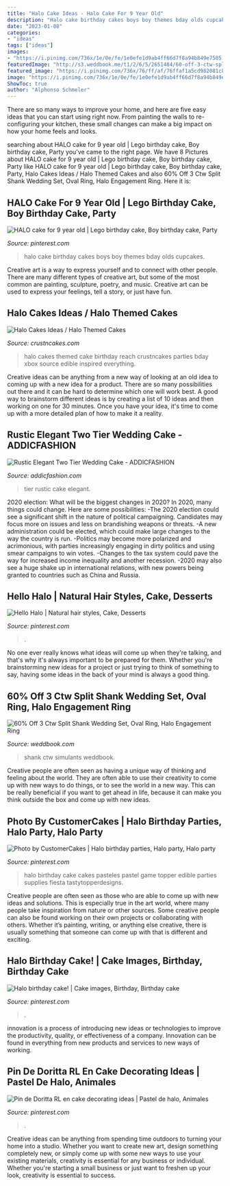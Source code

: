 ```yaml
---
title: "Halo Cake Ideas - Halo Cake For 9 Year Old"
description: "Halo cake birthday cakes boys boy themes bday olds cupcakes"
date: "2023-01-08"
categories:
- "ideas"
tags: ["ideas"]
images:
- "https://i.pinimg.com/736x/1e/0e/fe/1e0efe1d9ab4ff66d7f8a94b849e7505.jpg"
featuredImage: "http://s3.weddbook.me/t1/2/6/5/2651484/60-off-3-ctw-split-shank-wedding-set-oval-ring-halo-engagement-ring-man-made-diamond-simulants-contour-wedding-band-sterling-silver.jpg"
featured_image: "https://i.pinimg.com/736x/76/ff/af/76ffaf1a5cd982081c8726c99db33fb7--halo-birthday-party-cake-th-birthday.jpg"
image: "https://i.pinimg.com/736x/1e/0e/fe/1e0efe1d9ab4ff66d7f8a94b849e7505.jpg"
ShowToc: true
author: "Alphonso Schmeler"
---
```



There are so many ways to improve your home, and here are five easy ideas that you can start using right now. From painting the walls to re-configuring your kitchen, these small changes can make a big impact on how your home feels and looks.

	

		
searching about HALO cake for 9 year old | Lego birthday cake, Boy birthday cake, Party you've came to the right page. We have 8 Pictures about HALO cake for 9 year old | Lego birthday cake, Boy birthday cake, Party like HALO cake for 9 year old | Lego birthday cake, Boy birthday cake, Party, Halo Cakes Ideas / Halo Themed Cakes and also 60% Off 3 Ctw Split Shank Wedding Set, Oval Ring, Halo Engagement Ring. Here it is:
		
    
## HALO Cake For 9 Year Old | Lego Birthday Cake, Boy Birthday Cake, Party

<img loading=lazy src="https://i.pinimg.com/736x/fc/14/40/fc14401d28efaaa6a43340cc84c240b3--halo-cake-halo-party.jpg" onerror="this.onerror=null;this.src='https://tse1.mm.bing.net/th?id=OIP.INdIsHzdbCFQ8yqt7kqxfgHaIe&amp;pid=15.1';" alt="HALO cake for 9 year old | Lego birthday cake, Boy birthday cake, Party">

_Source: pinterest.com_

>halo cake birthday cakes boys boy themes bday olds cupcakes. 

	

Creative art is a way to express yourself and to connect with other people. There are many different types of creative art, but some of the most common are painting, sculpture, poetry, and music. Creative art can be used to express your feelings, tell a story, or just have fun.

    
## Halo Cakes Ideas / Halo Themed Cakes

<img loading=lazy src="http://www.crustncakes.com/blog/wp-content/uploads/2015/10/e8978119ca66e91635095da7aee4a236.jpg" onerror="this.onerror=null;this.src='https://tse3.mm.bing.net/th?id=OIP.vRp5n-jV6lJqV9NX3kTDVwHaJ4&amp;pid=15.1';" alt="Halo Cakes Ideas / Halo Themed Cakes">

_Source: crustncakes.com_

>halo cakes themed cake birthday reach crustncakes parties bday xbox source edible inspired everything. 

	

Creative ideas can be anything from a new way of looking at an old idea to coming up with a new idea for a product. There are so many possibilities out there and it can be hard to determine which one will work best. A good way to brainstorm different ideas is by creating a list of 10 ideas and then working on one for 30 minutes. Once you have your idea, it's time to come up with a more detailed plan of how to make it a reality.

    
## Rustic Elegant Two Tier Wedding Cake - ADDICFASHION

<img loading=lazy src="https://i.pinimg.com/originals/d8/c4/9a/d8c49ae7dffa2e4650a8d23742ef4298.jpg" onerror="this.onerror=null;this.src='https://tse3.mm.bing.net/th?id=OIP.7fpVNetQJaSuUIjPYy00BwHaLH&amp;pid=15.1';" alt="Rustic Elegant Two Tier Wedding Cake - ADDICFASHION">

_Source: addicfashion.com_

>tier rustic cake elegant. 

	

2020 election: What will be the biggest changes in 2020?
In 2020, many things could change. Here are some possibilities:
-The 2020 election could see a significant shift in the nature of political campaigning. Candidates may focus more on issues and less on brandishing weapons or threats. 
-A new administration could be elected, which could make large changes to the way the country is run. 
-Politics may become more polarized and acrimonious, with parties increasingly engaging in dirty politics and using smear campaigns to win votes. 
-Changes to the tax system could pave the way for increased income inequality and another recession. 
-2020 may also see a huge shake up in international relations, with new powers being granted to countries such as China and Russia.

    
## Hello Halo | Natural Hair Styles, Cake, Desserts

<img loading=lazy src="https://i.pinimg.com/736x/1e/0e/fe/1e0efe1d9ab4ff66d7f8a94b849e7505.jpg" onerror="this.onerror=null;this.src='https://tse4.mm.bing.net/th?id=OIP.fTCKbnnlt775Dl9oa_0v0QHaNK&amp;pid=15.1';" alt="Hello Halo | Natural hair styles, Cake, Desserts">

_Source: pinterest.com_

>. 

	

No one ever really knows what ideas will come up when they're talking, and that's why it's always important to be prepared for them. Whether you're brainstorming new ideas for a project or just trying to think of something to say, having some ideas in the back of your mind is always a good thing.

    
## 60% Off 3 Ctw Split Shank Wedding Set, Oval Ring, Halo Engagement Ring

<img loading=lazy src="http://s3.weddbook.me/t1/2/6/5/2651484/60-off-3-ctw-split-shank-wedding-set-oval-ring-halo-engagement-ring-man-made-diamond-simulants-contour-wedding-band-sterling-silver.jpg" onerror="this.onerror=null;this.src='https://tse2.mm.bing.net/th?id=OIP.YsddJdG7cwWs-l-r0JlmSQHaHa&amp;pid=15.1';" alt="60% Off 3 Ctw Split Shank Wedding Set, Oval Ring, Halo Engagement Ring">

_Source: weddbook.com_

>shank ctw simulants weddbook. 

	

Creative people are often seen as having a unique way of thinking and feeling about the world. They are often able to use their creativity to come up with new ways to do things, or to see the world in a new way. This can be really beneficial if you want to get ahead in life, because it can make you think outside the box and come up with new ideas.

    
## Photo By CustomerCakes | Halo Birthday Parties, Halo Party, Halo Party

<img loading=lazy src="https://i.pinimg.com/736x/76/ff/af/76ffaf1a5cd982081c8726c99db33fb7--halo-birthday-party-cake-th-birthday.jpg" onerror="this.onerror=null;this.src='https://tse3.mm.bing.net/th?id=OIP.AXkVd9c7ZkuBnmzqkFW_5AHaHl&amp;pid=15.1';" alt="Photo by CustomerCakes | Halo birthday parties, Halo party, Halo party">

_Source: pinterest.com_

>halo birthday cake cakes pasteles pastel game topper edible parties supplies fiesta tastytopperdesigns. 

	

Creative people are often seen as those who are able to come up with new ideas and solutions. This is especially true in the art world, where many people take inspiration from nature or other sources. Some creative people can also be found working on their own projects or collaborating with others. Whether it’s painting, writing, or anything else creative, there is usually something that someone can come up with that is different and exciting.

    
## Halo Birthday Cake! | Cake Images, Birthday, Birthday Cake

<img loading=lazy src="https://i.pinimg.com/originals/c5/93/ed/c593edf35e8463efd079e27f200e8cb7.jpg" onerror="this.onerror=null;this.src='https://tse4.mm.bing.net/th?id=OIP.chU9qlZ--Wm3rP1Ti1-qigHaFj&amp;pid=15.1';" alt="Halo birthday cake! | Cake images, Birthday, Birthday cake">

_Source: pinterest.com_

>. 

	

innovation is a process of introducing new ideas or technologies to improve the productivity, quality, or effectiveness of a company. Innovation can be found in everything from new products and services to new ways of working. 

    
## Pin De Doritta RL En Cake Decorating Ideas | Pastel De Halo, Animales

<img loading=lazy src="https://i.pinimg.com/originals/0a/e8/df/0ae8dff10b352fe52dd768f4deaa263d.jpg" onerror="this.onerror=null;this.src='https://tse3.mm.bing.net/th?id=OIP.3CMW6kBRYTt3Z1POeWRDMwHaGD&amp;pid=15.1';" alt="Pin de Doritta RL en cake decorating ideas | Pastel de halo, Animales">

_Source: pinterest.com_

>. 

	

Creative ideas can be anything from spending time outdoors to turning your home into a studio. Whether you want to create new art, design something completely new, or simply come up with some new ways to use your existing materials, creativity is essential for any business or individual. Whether you're starting a small business or just want to freshen up your look, creativity is essential to success.

